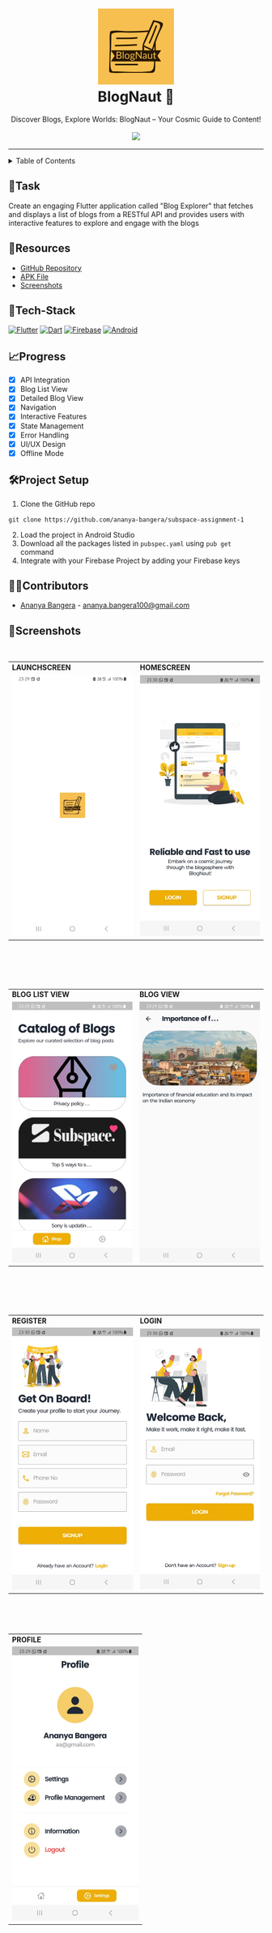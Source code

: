 <h1 align="center">
  <a href="https://github.com/ananya-bangera/subspace-assignment-1">
    <img src="screenshots/BlogNautLogo.jpeg" alt="BlogNaut" width="150" height="150">
  </a>
  <br>
  BlogNaut 📝
</h1>

<div align="center">
  Discover Blogs, Explore Worlds: BlogNaut – Your Cosmic Guide to Content! <br> <br>
  <img src="https://img.shields.io/github/stars/ananya-bangera/Msft-project?color=green&style=for-the-badge">
</div>
<hr>

<details>
<summary>Table of Contents</summary>

- [💭Task](#task)
- [🔗Resources](#resources)
- [🤖Tech-Stack](#tech-stack)
- [📈Progress](#progress)
- [👨‍💻Contributors](#contributors)
- [📱Screenshots](#screenshots)

</details>

## 💭Task
Create an engaging Flutter application called "Blog Explorer" that fetches and displays a list of blogs from a RESTful API and provides users with interactive features to explore and engage with the blogs

## 🔗Resources
- [GitHub Repository](https://github.com/ananya-bangera/subspace-assignment-1)
- [APK File](https://drive.google.com/drive/folders/1xyV0lfRIEGR_BX4bpBFAC2svu-oyw_-u?usp=sharing)
- [Screenshots](https://drive.google.com/drive/folders/1_VFIJAuvyi6NdNTxIwyfWQ8DzSkLVSfV?usp=sharing)

## 🤖Tech-Stack
<a href="https://flutter.dev/" title="Flutter"><img src="https://github.com/get-icon/geticon/blob/master/icons/flutter.svg" alt="Flutter" width="40px" height="40px"></a>
<a href="https://dart.dev/" title="Dart"><img src="https://github.com/get-icon/geticon/blob/master/icons/dart.svg" alt="Dart" width="40px" height="40px"></a>
<a href="https://firebase.google.com/" title="Firebase"><img src="https://github.com/get-icon/geticon/blob/master/icons/firebase.svg" alt="Firebase" width="40px" height="40px"></a>
<a href="https://developer.android.com/" title="Android"><img src="https://github.com/get-icon/geticon/blob/master/icons/android.svg" alt="Android" width="80px" height="40px"></a>

## 📈Progress
- [x] API Integration
- [x] Blog List View
- [x] Detailed Blog View
- [x] Navigation
- [x] Interactive Features  
- [x] State Management
- [x] Error Handling  
- [x] UI/UX Design
- [x] Offline Mode

## 🛠Project Setup
1. Clone the GitHub repo
  ```
  git clone https://github.com/ananya-bangera/subspace-assignment-1
  ```
2. Load the project in Android Studio
3. Download all the packages listed in `pubspec.yaml` using `pub get` command
4. Integrate with your Firebase Project by adding your Firebase keys


## 👨‍💻Contributors
- [Ananya Bangera](https://www.linkedin.com/in/ananya-bangera-1647a9207/) - [ananya.bangera100@gmail.com](mailto:ananya.bangera100@gmail.com)


## 📱Screenshots
<p align="middle">
   <br>
<table>
  <tr>
    <td><b>LAUNCHSCREEN </b></td>
     <td><b>HOMESCREEN</b></td>
  </tr>
  <tr>
    <td> <img src="screenshots/LaunchScreen.jpg" width="250" /></td>
    <td><img src="screenshots/Homescreen.jpg" width="250" /></td>
  </tr>
 </table>
 <br>

<br>
<b></b>
 <br>
    <br>
<table>
  <tr>
    <td><b> BLOG LIST VIEW</b></td>
     <td><b>BLOG VIEW </b></td>
  </tr>
  <tr>
    <td> <img src="screenshots/BlogList.jpg" width="250" /></td>
    <td><img src="screenshots/BlogView.jpg" width="250" /></td>
  </tr>
 </table>
 <br>

<br>
<b></b>
 <br>
    <br>
<table>
  <tr>
    <td><b> REGISTER</b></td>
     <td><b>LOGIN </b></td>
  </tr>
  <tr>
    <td><img src="screenshots/Register.jpg" width="250" /></td>
    <td><img src="screenshots/Login.jpg" width="250" /></td>
  </tr>
 </table>
 <br>

<br>
<b></b>
 <br>
 

<table>
  <tr>
     <td><b> PROFILE </b></td>
  </tr>
  <tr>
    <td><img src="screenshots/Profile.jpg" width="250" /></td>
  </tr>
 </table>
 <br>

<br>
<b></b>
 <br> 
 

